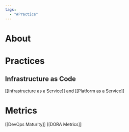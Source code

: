```yaml
---
tags:
  - "#Practice"
---
```

# About
# Practices
## Infrastructure as Code
[[Infrastructure as a Service]] and [[Platform as a Service]]


# Metrics
[[DevOps Maturity]]
[[DORA Metrics]]
